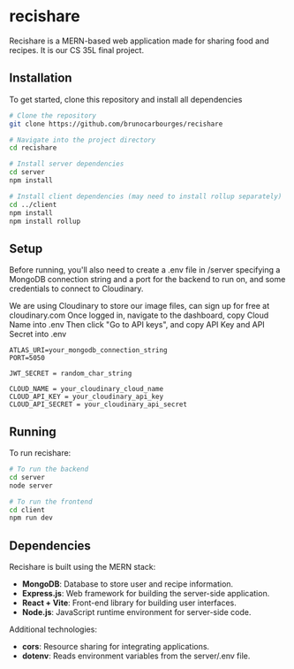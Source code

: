 # recishare

Recishare is a MERN-based web application made for sharing food and recipes. It is our CS 35L final project.

## Installation
To get started, clone this repository and install all dependencies

```bash
# Clone the repository
git clone https://github.com/brunocarbourges/recishare

# Navigate into the project directory
cd recishare

# Install server dependencies
cd server
npm install

# Install client dependencies (may need to install rollup separately)
cd ../client
npm install
npm install rollup
```

## Setup
Before running, you'll also need to create a .env file in /server specifying a MongoDB connection string and a port for the backend to run on, and some credentials to connect to Cloudinary.

We are using Cloudinary to store our image files, can sign up for free at cloudinary.com
Once logged in, navigate to the dashboard, copy Cloud Name into .env
Then click "Go to API keys", and copy API Key and API Secret into .env

```
ATLAS_URI=your_mongodb_connection_string
PORT=5050

JWT_SECRET = random_char_string

CLOUD_NAME = your_cloudinary_cloud_name
CLOUD_API_KEY = your_cloudinary_api_key
CLOUD_API_SECRET = your_cloudinary_api_secret
```

## Running
To run recishare:

```bash
# To run the backend
cd server
node server

# To run the frontend
cd client
npm run dev
```

## Dependencies
Recishare is built using the MERN stack:
- **MongoDB**: Database to store user and recipe information.
- **Express.js**: Web framework for building the server-side application.
- **React + Vite**: Front-end library for building user interfaces.
- **Node.js**: JavaScript runtime environment for server-side code.

Additional technologies:
- **cors**: Resource sharing for integrating applications.
- **dotenv**: Reads environment variables from the server/.env file.


